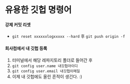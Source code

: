 # 유용한 깃헙 명령어

#### 강제 커밋 리셋
- `git reset xxxxxxlogxxxxx --hard` 후
 `git push origin -f`

#### 회사컴에서 내 깃헙 등록
1. 터미널에서 해당 레파지토리 폴더로 들어간 후
2. `git config user.name 내깃헙아이디`
3. `git config user.email 내깃헙이메일`
4. 이제 내 깃헙에도 올린 흔적이 생긴다. :) 
